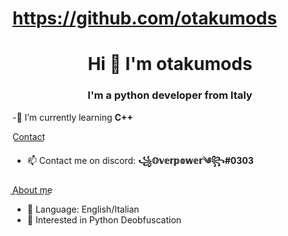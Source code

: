 # https://github.com/otakumods
<h1 align="center">Hi 👋 I'm otakumods</h1>
<h3 align="center">I'm a python developer from Italy</h3>

-🌱 I’m currently learning **C++**
 
C͟o͟n͟t͟a͟c͟t͟
- 📫 Contact me on discord: **꧁𝕆𝕧𝕖𝕣𝕡𝕠𝕨𝕖𝕣༄꧂#0303**

A͟b͟o͟u͟t͟ ͟m͟e͟
- 🌱 Language: English/Italian
- 👀 Interested in Python Deobfuscation
